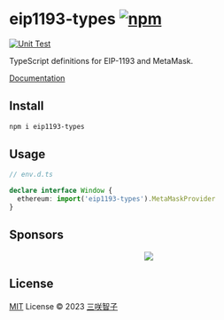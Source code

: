 # eip1193-types [![npm](https://img.shields.io/npm/v/eip1193-types.svg)](https://npmjs.com/package/eip1193-types)

[![Unit Test](https://github.com/sxzz/eip1193-types/actions/workflows/unit-test.yml/badge.svg)](https://github.com/sxzz/eip1193-types/actions/workflows/unit-test.yml)

TypeScript definitions for EIP-1193 and MetaMask.

[Documentation](https://eip1193-types.vercel.app/)

## Install

```bash
npm i eip1193-types
```

## Usage

```ts
// env.d.ts

declare interface Window {
  ethereum: import('eip1193-types').MetaMaskProvider
}
```

## Sponsors

<p align="center">
  <a href="https://cdn.jsdelivr.net/gh/sxzz/sponsors/sponsors.svg">
    <img src='https://cdn.jsdelivr.net/gh/sxzz/sponsors/sponsors.svg'/>
  </a>
</p>

## License

[MIT](./LICENSE) License © 2023 [三咲智子](https://github.com/sxzz)
